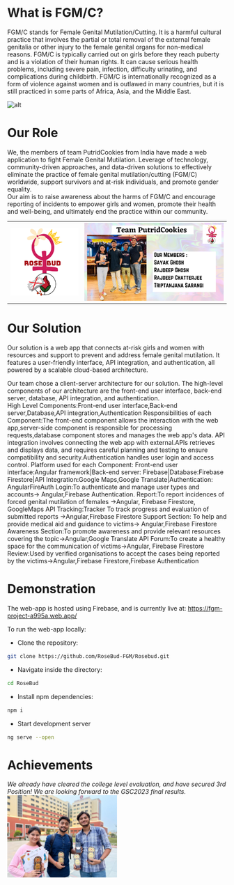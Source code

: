 # What is FGM/C?
FGM/C stands for Female Genital Mutilation/Cutting. It is a harmful cultural practice that involves the partial or total removal of the external female genitalia or other injury to the female genital organs for non-medical reasons. FGM/C is typically carried out on girls before they reach puberty and is a violation of their human rights. It can cause serious health problems, including severe pain, infection, difficulty urinating, and complications during childbirth. FGM/C is internationally recognized as a form of violence against women and is outlawed in many countries, but it is still practiced in some parts of Africa, Asia, and the Middle East.

![alt](https://www.endfgm.eu/editor/images/2020/11/4_types_of_FGM_visual_2.jpeg)

# Our Role
We, the members of team PutridCookies from India have made a web application to fight Female Genital Mutilation. 
Leverage of technology, community-driven approaches, and data-driven solutions to effectively eliminate the practice of female genital mutilation/cutting (FGM/C) worldwide, support survivors and at-risk individuals, and promote gender equality.	
Our aim is to raise awareness about the harms of FGM/C and encourage reporting of incidents to empower girls and women, promote their health and well-being, and ultimately end the practice within our community.

|                                |                                  |
|--------------------------------|----------------------------------|
![](https://github.com/RoseBud-FGM/RoseBud/blob/main/src/assets/images/app-logo.png) | ![](https://github.com/RoseBud-FGM/RoseBud/blob/main/src/assets/images/team_avatar.png)

# Our Solution
Our solution is a web app that connects at-risk girls and women with resources and support to prevent and address female genital mutilation. It features a user-friendly interface, API integration, and authentication, all powered by a scalable cloud-based architecture.

Our team chose a client-server architecture for our solution. The high-level components of our architecture are the front-end user interface, back-end server, database, API integration, and authentication.  
High Level Components:Front-end user interface,Back-end server,Database,API integration,Authentication 
Responsibilities of each Component:The front-end component allows the interaction with the web app,server-side component is responsible for processing requests,database component stores and manages the web app's data. API integration involves connecting the web app with external.APIs retrieves and displays data, and requires careful planning and testing to ensure compatibility and security.Authentication handles user login and access control. 
Platform used for each Component: Front-end user interface:Angular framework|Back-end server: Firebase|Database:Firebase Firestore|API Integration:Google Maps,Google Translate|Authentication: AngularFireAuth
Login:To authenticate and manage user types and accounts-> Angular,Firebase Authentication.
Report:To report incidences of forced genital mutilation of females ->Angular, Firebase Firestore, GoogleMaps API
Tracking:Tracker To track progress and evaluation of submitted reports ->Angular,Firebase Firestore
Support Section: To help and provide medical aid and guidance to victims-> Angular,Firebase Firestore
Awareness Section:To promote awareness and provide relevant resources covering the topic->Angular,Google Translate API
Forum:To create a healthy space for the communication of victims->Angular, Firebase Firestore
Review:Used by verified organisations to accept the cases being reported by the victims->Angular,Firebase Firestore,Firebase Authentication 


# Demonstration
The web-app is hosted using Firebase, and is currently live at: https://fgm-project-a995a.web.app/

To run the web-app locally:

- Clone the repository:
```bash
git clone https://github.com/RoseBud-FGM/Rosebud.git
```
- Navigate inside the directory:
```bash
cd RoseBud
```
- Install npm dependencies:
```bash
npm i
```
- Start development server
```bash
ng serve --open
```
# Achievements
_We already have cleared the college level evaluation, and have secured 3rd Position! We are looking forward to the GSC2023 final results._
<img src="https://github.com/RoseBud-FGM/RoseBud/blob/main/src/assets/images/winners.jpeg" style="width: 50%;"></img>
